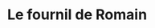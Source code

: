 ---
title: "Le fournil de Romain"
url: /salon-de-provence/le-fournil-de-romain/
shop: boulangerie
---